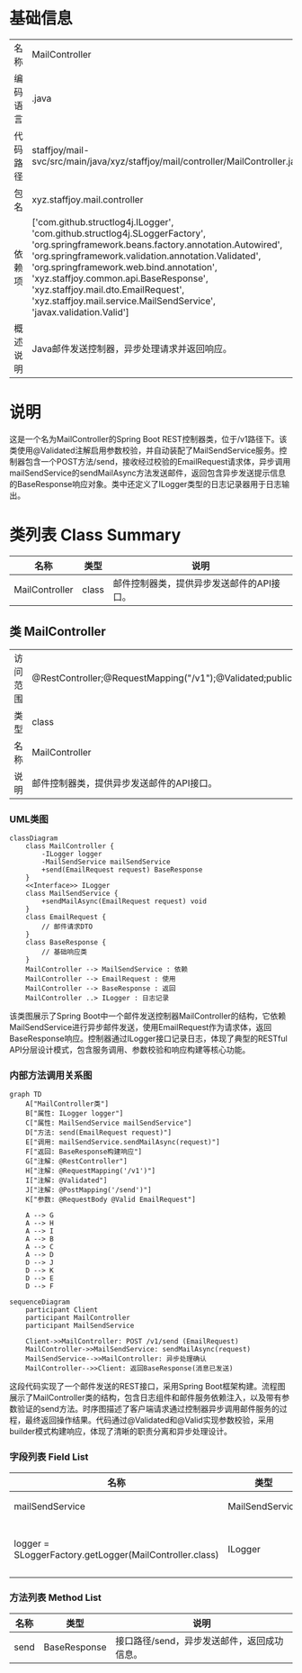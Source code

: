 # 基础信息

|      |      |
|------|------|
| 名称 | MailController |
| 编码语言 | .java |
| 代码路径 | staffjoy/mail-svc/src/main/java/xyz/staffjoy/mail/controller/MailController.java |
| 包名 | xyz.staffjoy.mail.controller |
| 依赖项 | ['com.github.structlog4j.ILogger', 'com.github.structlog4j.SLoggerFactory', 'org.springframework.beans.factory.annotation.Autowired', 'org.springframework.validation.annotation.Validated', 'org.springframework.web.bind.annotation', 'xyz.staffjoy.common.api.BaseResponse', 'xyz.staffjoy.mail.dto.EmailRequest', 'xyz.staffjoy.mail.service.MailSendService', 'javax.validation.Valid'] |
| 概述说明 | Java邮件发送控制器，异步处理请求并返回响应。 |

# 说明

这是一个名为MailController的Spring Boot REST控制器类，位于/v1路径下。该类使用@Validated注解启用参数校验，并自动装配了MailSendService服务。控制器包含一个POST方法/send，接收经过校验的EmailRequest请求体，异步调用mailSendService的sendMailAsync方法发送邮件，返回包含异步发送提示信息的BaseResponse响应对象。类中还定义了ILogger类型的日志记录器用于日志输出。

# 类列表 Class Summary

| 名称   | 类型  | 说明 |
|-------|------|-------------|
| MailController | class | 邮件控制器类，提供异步发送邮件的API接口。 |



## 类 MailController

|      |      |
|------|------|
| 访问范围 | @RestController;@RequestMapping("/v1");@Validated;public |
| 类型 | class |
| 名称 | MailController |
| 说明 | 邮件控制器类，提供异步发送邮件的API接口。 |


### UML类图

```mermaid
classDiagram
    class MailController {
        -ILogger logger
        -MailSendService mailSendService
        +send(EmailRequest request) BaseResponse
    }
    <<Interface>> ILogger
    class MailSendService {
        +sendMailAsync(EmailRequest request) void
    }
    class EmailRequest {
        // 邮件请求DTO
    }
    class BaseResponse {
        // 基础响应类
    }
    MailController --> MailSendService : 依赖
    MailController --> EmailRequest : 使用
    MailController --> BaseResponse : 返回
    MailController ..> ILogger : 日志记录
```

该类图展示了Spring Boot中一个邮件发送控制器MailController的结构，它依赖MailSendService进行异步邮件发送，使用EmailRequest作为请求体，返回BaseResponse响应。控制器通过ILogger接口记录日志，体现了典型的RESTful API分层设计模式，包含服务调用、参数校验和响应构建等核心功能。


### 内部方法调用关系图

```mermaid
graph TD
    A["MailController类"]
    B["属性: ILogger logger"]
    C["属性: MailSendService mailSendService"]
    D["方法: send(EmailRequest request)"]
    E["调用: mailSendService.sendMailAsync(request)"]
    F["返回: BaseResponse构建响应"]
    G["注解: @RestController"]
    H["注解: @RequestMapping('/v1')"]
    I["注解: @Validated"]
    J["注解: @PostMapping('/send')"]
    K["参数: @RequestBody @Valid EmailRequest"]

    A --> G
    A --> H
    A --> I
    A --> B
    A --> C
    A --> D
    D --> J
    D --> K
    D --> E
    D --> F
```

```mermaid
sequenceDiagram
    participant Client
    participant MailController
    participant MailSendService

    Client->>MailController: POST /v1/send (EmailRequest)
    MailController->>MailSendService: sendMailAsync(request)
    MailSendService-->>MailController: 异步处理确认
    MailController-->>Client: 返回BaseResponse(消息已发送)
```

这段代码实现了一个邮件发送的REST接口，采用Spring Boot框架构建。流程图展示了MailController类的结构，包含日志组件和邮件服务依赖注入，以及带有参数验证的send方法。时序图描述了客户端请求通过控制器异步调用邮件服务的过程，最终返回操作结果。代码通过@Validated和@Valid实现参数校验，采用builder模式构建响应，体现了清晰的职责分离和异步处理设计。

### 字段列表 Field List

| 名称  | 类型  | 说明 |
|-------|-------|------|
| mailSendService | MailSendService | 自动注入邮件发送服务 |
| logger = SLoggerFactory.getLogger(MailController.class) | ILogger | 私有静态日志记录器，用于MailController类。 |

### 方法列表 Method List

| 名称  | 类型  | 说明 |
|-------|-------|------|
| send | BaseResponse | 接口路径/send，异步发送邮件，返回成功信息。 |




